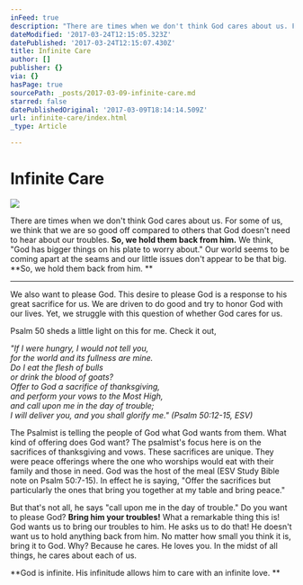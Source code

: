 ```yaml
---
inFeed: true
description: "There are times when we don't think God cares about us. For some of us, we think that we are so good off compared to others that God doesn't need to hear about our troubles.\_So, we hold them back from him.\_We think, \"God has bigger things on his plate to worry about.\" Our world seems to be coming apart at the seams and our little issues don't appear to be that big.\_So, we hold them back from him.\_"
dateModified: '2017-03-24T12:15:05.323Z'
datePublished: '2017-03-24T12:15:07.430Z'
title: Infinite Care
author: []
publisher: {}
via: {}
hasPage: true
sourcePath: _posts/2017-03-09-infinite-care.md
starred: false
datePublishedOriginal: '2017-03-09T18:14:14.509Z'
url: infinite-care/index.html
_type: Article

---
```

# Infinite Care
![](https://the-grid-user-content.s3-us-west-2.amazonaws.com/be4cbafa-9ffe-405d-92a5-fb6170331d82.jpg)

There are times when we don't think God cares about us. For some of us, we think that we are so good off compared to others that God doesn't need to hear about our troubles. **So, we hold them back from him.** We think, "God has bigger things on his plate to worry about." Our world seems to be coming apart at the seams and our little issues don't appear to be that big. **So, we hold them back from him. **

---

We also want to please God. This desire to please God is a response to his great sacrifice for us. We are driven to do good and try to honor God with our lives. Yet, we struggle with this question of whether God cares for us.

Psalm 50 sheds a little light on this for me. Check it out,

_"If I were hungry, I would not tell you,  
for the world and its fullness are mine.  
Do I eat the flesh of bulls  
or drink the blood of goats?  
Offer to God a sacrifice of thanksgiving,  
and perform your vows to the Most High,  
and call upon me in the day of trouble;  
I will deliver you, and you shall glorify me." (Psalm 50:12-15, ESV)_

The Psalmist is telling the people of God what God wants from them. What kind of offering does God want? The psalmist's focus here is on the sacrifices of thanksgiving and vows. These sacrifices are unique. They were peace offerings where the one who worships would eat with their family and those in need. God was the host of the meal (ESV Study Bible note on Psalm 50:7-15). In effect he is saying, "Offer the sacrifices but particularly the ones that bring you together at my table and bring peace."

But that's not all, he says "call upon me in the day of trouble." Do you want to please God? **Bring him your troubles!** What a remarkable thing this is! God wants us to bring our troubles to him. He asks us to do that! He doesn't want us to hold anything back from him. No matter how small you think it is, bring it to God. Why? Because he cares. He loves you. In the midst of all things, he cares about each of us.

**God is infinite. His infinitude allows him to care with an infinite love. **